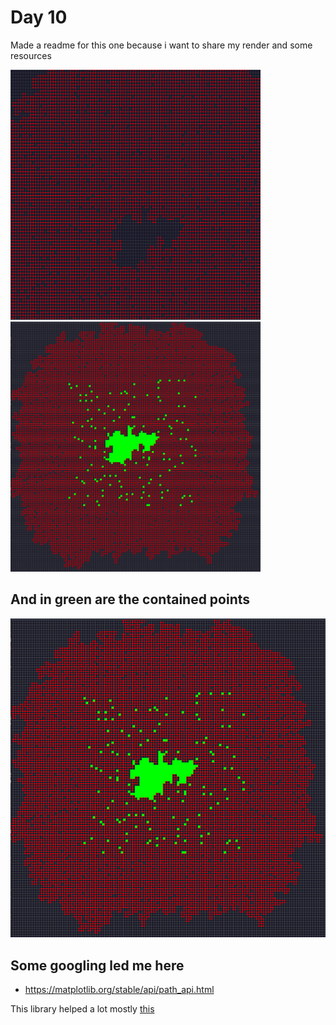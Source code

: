 # Day 10

Made a readme for this one because i want to share my render and some resources


<img width=400 height=400 src="./Screenshot_30.png"></img>
<img width=400 height=400 src="./Screenshot_31.png"></img>

## And in green are the contained points

![](./Screenshot_31.png)


## Some googling led me here
- https://matplotlib.org/stable/api/path_api.html

This library helped a lot mostly [this](https://matplotlib.org/stable/api/path_api.html#matplotlib.path.Path.contains_point)
